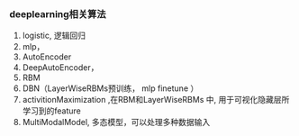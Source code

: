 ### deeplearning相关算法

1. logistic, 逻辑回归 
2. mlp， 
3. AutoEncoder
4. DeepAutoEncoder，
5. RBM
6. DBN（LayerWiseRBMs预训练， mlp finetune ）
7. activitionMaximization ,在RBM和LayerWiseRBMs 中, 用于可视化隐藏层所学习到的feature
7. MultiModalModel, 多态模型，可以处理多种数据输入
